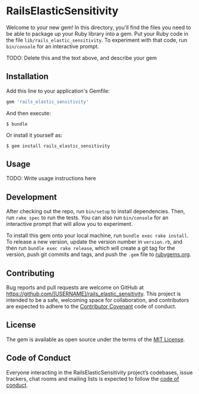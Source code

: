 # RailsElasticSensitivity

Welcome to your new gem! In this directory, you'll find the files you need to be able to package up your Ruby library into a gem. Put your Ruby code in the file `lib/rails_elastic_sensitivity`. To experiment with that code, run `bin/console` for an interactive prompt.

TODO: Delete this and the text above, and describe your gem

## Installation

Add this line to your application's Gemfile:

```ruby
gem 'rails_elastic_sensitivity'
```

And then execute:

    $ bundle

Or install it yourself as:

    $ gem install rails_elastic_sensitivity

## Usage

TODO: Write usage instructions here

## Development

After checking out the repo, run `bin/setup` to install dependencies. Then, run `rake spec` to run the tests. You can also run `bin/console` for an interactive prompt that will allow you to experiment.

To install this gem onto your local machine, run `bundle exec rake install`. To release a new version, update the version number in `version.rb`, and then run `bundle exec rake release`, which will create a git tag for the version, push git commits and tags, and push the `.gem` file to [rubygems.org](https://rubygems.org).

## Contributing

Bug reports and pull requests are welcome on GitHub at https://github.com/[USERNAME]/rails_elastic_sensitivity. This project is intended to be a safe, welcoming space for collaboration, and contributors are expected to adhere to the [Contributor Covenant](http://contributor-covenant.org) code of conduct.

## License

The gem is available as open source under the terms of the [MIT License](https://opensource.org/licenses/MIT).

## Code of Conduct

Everyone interacting in the RailsElasticSensitivity project’s codebases, issue trackers, chat rooms and mailing lists is expected to follow the [code of conduct](https://github.com/[USERNAME]/rails_elastic_sensitivity/blob/master/CODE_OF_CONDUCT.md).
